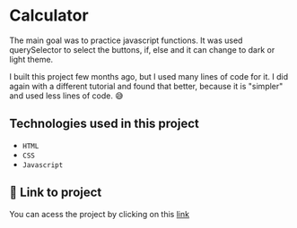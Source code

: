 # Calculator

The main goal was to practice javascript functions.
It was used querySelector to select the buttons, if, else and it can change to dark or light theme.

I built this project few months ago, but I used many lines of code for it. 
I did again with a different tutorial and found that better, because it is "simpler" and used less lines of code. :sweat_smile:


## Technologies used in this project
- ``HTML``
- ``CSS``
- ``Javascript``

## :paperclip: Link to project
You can acess the project by clicking on this [link](https://williampgdias.github.io/calculator/)
